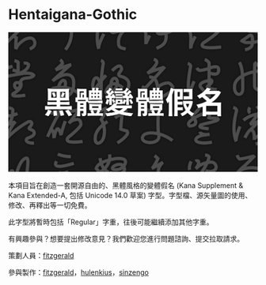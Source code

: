 # Hentaigana-Gothic

![title](title.svg)

本項目旨在創造一套開源自由的、黑體風格的變體假名 (Kana Supplement & Kana Extended-A, 包括 Unicode 14.0 草案) 字型。字型檔、源矢量圖的使用、修改、再釋出等一切免費。

此字型將暫時包括「Regular」字重，往後可能繼續添加其他字重。

有興趣參與？想要提出修改意見？我們歡迎您進行問題諮詢、提交拉取請求。

策劃人員：[fitzgerald](zh.moegirl.org.cn/User:FITZGERALD)

參與製作：[fitzgerald](zh.moegirl.org.cn/User:FITZGERALD)，[hulenkius](https://github.com/Hulenkius)，[sinzengo](zht.glyphwiki.org/wiki/User:sinzengo)
